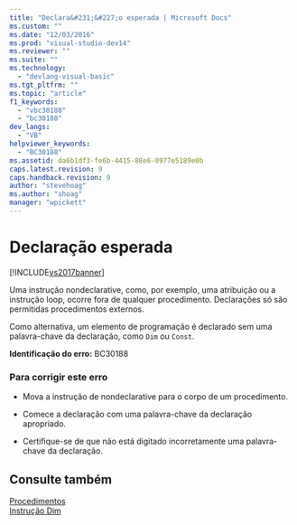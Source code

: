 ```yaml
---
title: "Declara&#231;&#227;o esperada | Microsoft Docs"
ms.custom: ""
ms.date: "12/03/2016"
ms.prod: "visual-studio-dev14"
ms.reviewer: ""
ms.suite: ""
ms.technology: 
  - "devlang-visual-basic"
ms.tgt_pltfrm: ""
ms.topic: "article"
f1_keywords: 
  - "vbc30188"
  - "bc30188"
dev_langs: 
  - "VB"
helpviewer_keywords: 
  - "BC30188"
ms.assetid: da6b1df3-fe6b-4415-88e6-0977e5189e0b
caps.latest.revision: 9
caps.handback.revision: 9
author: "stevehoag"
ms.author: "shoag"
manager: "wpickett"
---
```

# Declara&#231;&#227;o esperada
[!INCLUDE[vs2017banner](../../../csharp/includes/vs2017banner.md)]

Uma instrução nondeclarative, como, por exemplo, uma atribuição ou a instrução loop, ocorre fora de qualquer procedimento.  Declarações só são permitidas procedimentos externos.  
  
 Como alternativa, um elemento de programação é declarado sem uma palavra\-chave da declaração, como `Dim` ou `Const`.  
  
 **Identificação do erro:**  BC30188  
  
### Para corrigir este erro  
  
-   Mova a instrução de nondeclarative para o corpo de um procedimento.  
  
-   Comece a declaração com uma palavra\-chave da declaração apropriado.  
  
-   Certifique\-se de que não está digitado incorretamente uma palavra\-chave da declaração.  
  
## Consulte também  
 [Procedimentos](../../../visual-basic/programming-guide/language-features/procedures/index.md)   
 [Instrução Dim](../../../visual-basic/language-reference/statements/dim-statement.md)